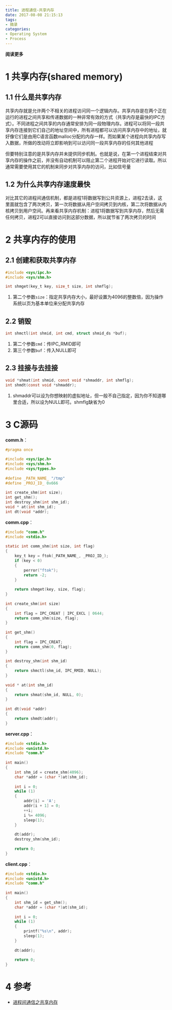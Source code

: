 ```yaml
---
title: 进程通信-共享内存
date: 2017-08-08 21:15:13
tags: 
- 摘录
categories: 
- Operating System
- Process
---
```


**阅读更多**

<!--more-->

# 1 共享内存(shared memory)

## 1.1 什么是共享内存

共享内存就是允许两个不相关的进程访问同一个逻辑内存。共享内存是在两个正在运行的进程之间共享和传递数据的一种非常有效的方式（共享内存是最快的IPC方式）。不同进程之间共享的内存通常安排为同一段物理内存。进程可以将同一段共享内存连接到它们自己的地址空间中，所有进程都可以访问共享内存中的地址，就好像它们是由用C语言函数malloc分配的内存一样。而如果某个进程向共享内存写入数据，所做的改动将立即影响到可以访问同一段共享内存的任何其他进程

但要特别注意的是共享内存并未提供同步机制。也就是说，在第一个进程结束对共享内存的操作之前，并没有自动机制可以阻止第二个进程开始对它进行读取。所以通常需要使用其它的机制来同步对共享内存的访问，比如信号量

## 1.2 为什么共享内存速度最快

对比其它的进程间通信机制，都是进程1将数据写到公共资源上，进程2去读，这里面就包含了两次拷贝，第一次将数据从用户空间拷贝到内核，第二次将数据从内核拷贝到用户空间。再来看共享内存机制：进程1将数据写到共享内存，然后无需任何拷贝，进程2可以直接访问到这部分数据，所以就节省了两次拷贝的时间

# 2 共享内存的使用

## 2.1 创建和获取共享内存

```c
#include <sys/ipc.h>
#include <sys/shm.h>

int shmget(key_t key, size_t size, int shmflg);
```

1. 第二个参数`size`：指定共享内存大小，最好设置为4096的整数倍，因为操作系统以页为基本单位来分配共享内存

## 2.2 销毁

```c
int shmctl(int shmid, int cmd, struct shmid_ds *buf);
```

1. 第二个参数`cmd`：传IPC_RMID即可
1. 第三个参数`buf`：传入NULL即可

## 2.3 挂接与去挂接

```c
void *shmat(int shmid, const void *shmaddr, int shmflg);
int shmdt(const void *shmaddr);
```

1. shmaddr可以设为你想映射的虚拟地址，但一般不自己指定，因为你不知道哪里合适，所以设为NULL即可。shmflg缺省为0

# 3 C源码

**comm.h**：

```c
#pragma once  
  
#include <sys/ipc.h>  
#include <sys/shm.h>  
#include <sys/types.h>  
  
#define _PATH_NAME_ "/tmp"  
#define _PROJ_ID_ 0x666  
  
int create_shm(int size);  
int get_shm();  
int destroy_shm(int shm_id);  
void * at(int shm_id);  
int dt(void *addr);  
```

**comm.cpp**：

```c
#include "comm.h"  
#include <stdio.h>  
  
static int comm_shm(int size, int flag)  
{  
    key_t key = ftok(_PATH_NAME_, _PROJ_ID_);  
    if (key < 0)  
    {  
        perror("ftok");  
        return -2;  
    }  
  
    return shmget(key, size, flag);  
}  
  
int create_shm(int size)  
{  
    int flag = IPC_CREAT | IPC_EXCL | 0644;  
    return comm_shm(size, flag);  
}  
  
int get_shm()  
{  
    int flag = IPC_CREAT;  
    return comm_shm(0, flag);     
}  
  
int destroy_shm(int shm_id)  
{  
    return shmctl(shm_id, IPC_RMID, NULL);  
}  
  
void * at(int shm_id)  
{  
    return shmat(shm_id, NULL, 0);  
}  
  
int dt(void *addr)  
{  
    return shmdt(addr);   
}  

```

**server.cpp**：

```c
#include <stdio.h>  
#include <unistd.h>  
#include "comm.h"  
  
int main()  
{  
    int shm_id = create_shm(4096);  
    char *addr = (char *)at(shm_id);  
  
    int i = 0;  
    while (1)  
    {  
        addr[i] = 'A';  
        addr[i + 1] = 0;  
        ++i;  
        i %= 4096;  
        sleep(1);  
    }  
  
    dt(addr);  
    destroy_shm(shm_id);  
  
    return 0;  
}  
```

**client.cpp**：

```c
#include <stdio.h>  
#include <unistd.h>  
#include "comm.h"  
  
int main()  
{  
    int shm_id = get_shm();  
    char *addr = (char *)at(shm_id);  
  
    int i = 0;  
    while (1)  
    {  
        printf("%s\n", addr);  
        sleep(1);  
    }  
  
    dt(addr);  
  
    return 0;  
}  

```

# 4 参考

* [进程间通信之共享内存](http://blog.csdn.net/qq_33724710/article/details/52413881)
